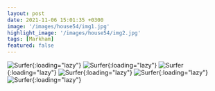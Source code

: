 ```yaml
---
layout: post
date: 2021-11-06 15:01:35 +0300
image: '/images/house54/img1.jpg'
highlight_image: '/images/house54/img2.jpg'
tags: [Markham]
featured: false
---
```


![Surfer]({{site.baseurl}}/images/house54/img3.jpg){:loading="lazy"}
![Surfer]({{site.baseurl}}/images/house54/img4.jpg){:loading="lazy"}
![Surfer]({{site.baseurl}}/images/house54/img5.jpg){:loading="lazy"}
![Surfer]({{site.baseurl}}/images/house54/img6.jpg){:loading="lazy"}
![Surfer]({{site.baseurl}}/images/house54/img7.jpg){:loading="lazy"}
![Surfer]({{site.baseurl}}/images/house54/img8.jpg){:loading="lazy"} 